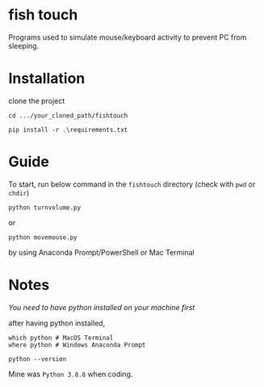 # fish touch

Programs used to simulate mouse/keyboard activity to prevent PC from sleeping. 

# Installation

clone the project

```
cd .../your_cloned_path/fishtouch

pip install -r .\requirements.txt
```

# Guide

To start, run below command in the `fishtouch` directory (check with `pwd` or `chdir`)

```
python turnvolume.py 
```
or 
```
python movemouse.py
```

by using Anaconda Prompt/PowerShell or Mac Terminal

# Notes

*You need to have python installed on your machine first*

after having python installed,

```
which python # MacOS Terminal
where python # Windows Anaconda Prompt
```

```
python --version
```

Mine was `Python 3.8.8` when coding. 